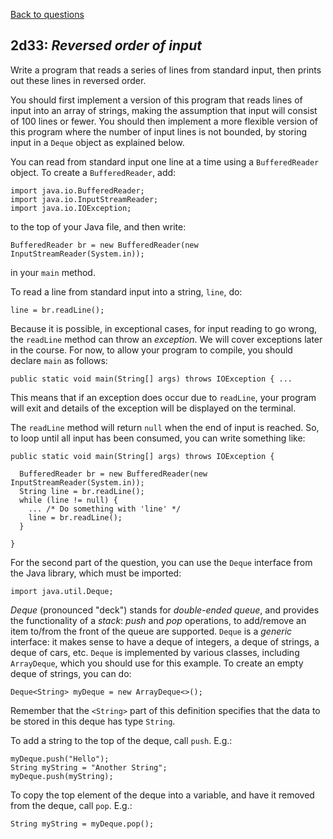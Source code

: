 [Back to questions](../../README.md)

## 2d33: *Reversed order of input*

Write a program that reads a series of lines from standard input,
then prints out these lines in reversed order.

You should first implement a version of this program that reads lines of input into an array of strings,
making the assumption that input will consist of 100 lines or fewer.  You should then implement a more flexible
version of this program where the number of input lines is not bounded, by storing input in a `Deque` object
as explained below.

You can read from standard input one line at a time using a `BufferedReader` object.  To create a `BufferedReader`, add:

```
import java.io.BufferedReader;
import java.io.InputStreamReader;
import java.io.IOException;
```

to the top of your Java file, and then write:

```
BufferedReader br = new BufferedReader(new InputStreamReader(System.in));
```

in your `main` method.

To read a line from standard input into a string, `line`, do:

```
line = br.readLine();
```

Because it is possible, in exceptional cases, for input reading to go wrong, the `readLine` method can throw an *exception*.
We will cover exceptions later in the course.  For now, to allow your program to compile, you should declare `main` as follows:

```
public static void main(String[] args) throws IOException { ...
```

This means that if an exception does occur due to `readLine`, your program will exit and details of the exception will be displayed on the terminal.

The `readLine` method will return `null` when the end of input is reached.  So, to loop until all input has been consumed, you can
write something like:

```
public static void main(String[] args) throws IOException {

  BufferedReader br = new BufferedReader(new InputStreamReader(System.in));
  String line = br.readLine();
  while (line != null) {
    ... /* Do something with 'line' */
    line = br.readLine();
  }

}
```

For the second part of the question, you can use the `Deque` interface from the Java library, which must be imported:

```
import java.util.Deque;
```

*Deque* (pronounced "deck") stands for *double-ended queue*, and provides the functionality of a *stack*:
*push* and *pop* operations, to add/remove an item to/from the front of the queue are supported.
`Deque` is a *generic* interface: it makes sense to have a deque of integers, a deque of strings, a deque of cars, etc.
`Deque` is implemented by various classes, including `ArrayDeque`, which you should use for this example.
To create an empty deque of strings, you can do:

```
Deque<String> myDeque = new ArrayDeque<>();
```

Remember that the `<String>` part of this definition specifies that the data to be stored in this deque has type `String`.

To add a string to the top of the deque, call `push`.  E.g.:

```
myDeque.push("Hello");
String myString = "Another String";
myDeque.push(myString);
```

To copy the top element of the deque into a variable, and have it removed from the deque, call `pop`.  E.g.:

```
String myString = myDeque.pop();
```